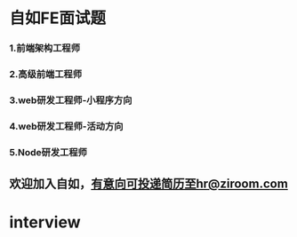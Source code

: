 # 自如FE面试题

### 1.前端架构工程师

### 2.高级前端工程师

### 3.web研发工程师-小程序方向

### 4.web研发工程师-活动方向

### 5.Node研发工程师

## 欢迎加入自如，有意向可投递简历至hr@ziroom.com






# interview
